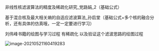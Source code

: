 

非线性核滤波算法的精度及稀疏化研究_党路娟_2（基础公式）

基于混合核及最大相关熵的自适应滤波算法_孙启堂（基础公式+多个核的融合分析，还有具体的仿真哦，一定一定要进行学习）



刘伟峰书籍的绘图与学习过程   有稀疏化 以及验证这个滤波思路的绘图过程

![image-20210521160419283](C:\Users\kumi\AppData\Roaming\Typora\typora-user-images\image-20210521160419283.png)
